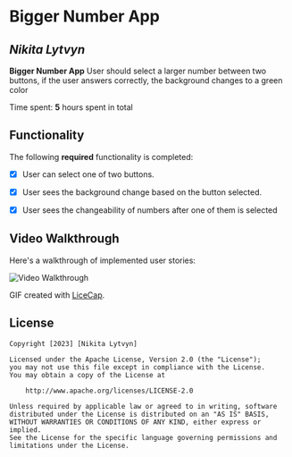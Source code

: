# Bigger Number App

## *Nikita Lytvyn*

**Bigger Number App** User should select a larger number between two buttons, if the user answers correctly, the background changes to a green color 

Time spent: **5** hours spent in total

## Functionality

The following **required** functionality is completed:

* [x] User can select one of two buttons.
* [x] User sees the background change based on the button selected.
* [x] User sees the changeability of numbers after one of them is selected


## Video Walkthrough

Here's a walkthrough of implemented user stories:

<img src='[http://i.imgur.com/link/to/your/gif/file.gif](https://imgur.com/a/jQgtG1q)' title='Video Walkthrough' width='' alt='Video Walkthrough' />

GIF created with [LiceCap](http://www.cockos.com/licecap/).



## License

    Copyright [2023] [Nikita Lytvyn]

    Licensed under the Apache License, Version 2.0 (the "License");
    you may not use this file except in compliance with the License.
    You may obtain a copy of the License at

        http://www.apache.org/licenses/LICENSE-2.0

    Unless required by applicable law or agreed to in writing, software
    distributed under the License is distributed on an "AS IS" BASIS,
    WITHOUT WARRANTIES OR CONDITIONS OF ANY KIND, either express or implied.
    See the License for the specific language governing permissions and
    limitations under the License.
